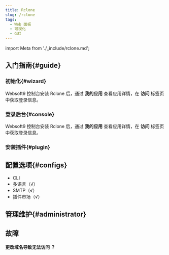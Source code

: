 ```yaml
---
title: Rclone
slug: /rclone
tags:
  - Web 面板
  - 可视化
  - GUI
---
```


import Meta from './_include/rclone.md';

<Meta name="meta" />

## 入门指南{#guide}

### 初始化{#wizard}

Websoft9 控制台安装 Rclone 后，通过 **我的应用** 查看应用详情，在 **访问** 标签页中获取登录信息。  

### 登录后台{#console}

Websoft9 控制台安装 Rclone 后，通过 **我的应用** 查看应用详情，在 **访问** 标签页中获取登录信息。  

### 安装插件{#plugin}

## 配置选项{#configs}

- CLI
- 多语言（√）
- SMTP（√）
- 插件市场（√）

## 管理维护{#administrator}

## 故障

#### 更改域名导致无法访问 ？